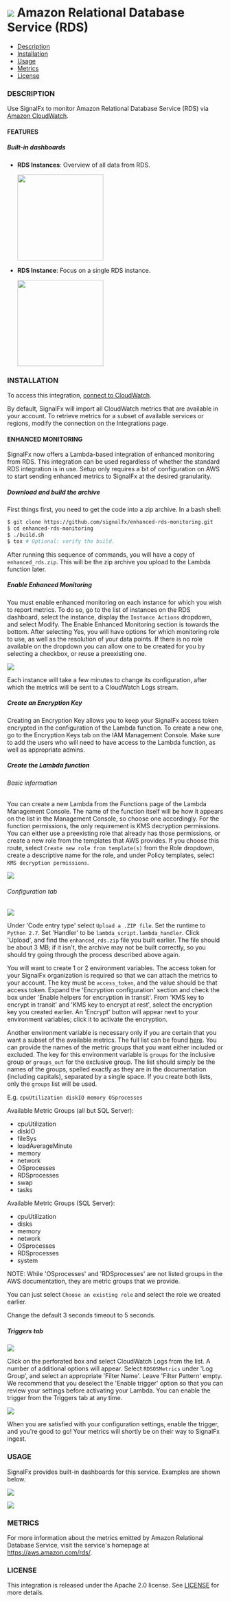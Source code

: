 # ![](./img/integration_awsrds.png) Amazon Relational Database Service (RDS)

- [Description](#description)
- [Installation](#installation)
- [Usage](#usage)
- [Metrics](#metrics)
- [License](#license)

### DESCRIPTION

Use SignalFx to monitor Amazon Relational Database Service (RDS) via [Amazon CloudWatch](https://github.com/signalfx/integrations/tree/master/aws)[](sfx_link:aws).

#### FEATURES

##### Built-in dashboards

- **RDS Instances**: Overview of all data from RDS.

  [<img src='./img/dashboard_rds_instances.png' width=200px>](./img/dashboard_rds_instances.png)

- **RDS Instance**: Focus on a single RDS instance.

  [<img src='./img/dashboard_rds_instance.png' width=200px>](./img/dashboard_rds_instance.png)

### INSTALLATION

To access this integration, [connect to CloudWatch](https://github.com/signalfx/integrations/tree/master/aws)[](sfx_link:aws). 

By default, SignalFx will import all CloudWatch metrics that are available in your account. To retrieve metrics for a subset of available services or regions, modify the connection on the Integrations page.

#### ENHANCED MONITORING

SignalFx now offers a Lambda-based integration of enhanced monitoring from RDS. This integration can be used regardless of whether the standard RDS integration is in use. Setup only requires a bit of configuration on AWS to start sending enhanced metrics to SignalFx at the desired granularity.

##### Download and build the archive

First things first, you need to get the code into a zip archive. In a bash shell:

```sh
$ git clone https://github.com/signalfx/enhanced-rds-monitoring.git
$ cd enhanced-rds-monitoring
$ ./build.sh
$ tox # Optional: verify the build.
```

After running this sequence of commands, you will have a copy of `enhanced_rds.zip`. This will be the zip archive you upload to the Lambda function later.

##### Enable Enhanced Monitoring

You must enable enhanced monitoring on each instance for which you wish to report metrics. To do so, go to the list of instances on the RDS dashboard, select the instance, display the `Instance Actions` dropdown, and select Modify. The Enable Enhanced Monitoring section is towards the bottom. After selecting Yes, you will have options for which monitoring role to use, as well as the resolution of your data points. If there is no role available on the dropdown you can allow one to be created for you by selecting a checkbox, or reuse a preexisting one.

![](./img/enable-enhanced-mon.png)

Each instance will take a few minutes to change its configuration, after which the metrics will be sent to a CloudWatch Logs stream.

##### Create an Encryption Key

Creating an Encryption Key allows you to keep your SignalFx access token encrypted in the configuration of the Lambda function. To create a new one, go to the Encryption Keys tab on the IAM Management Console. Make sure to add the users who will need to have access to the Lambda function, as well as appropriate admins.

##### Create the Lambda function

###### Basic information

You can create a new Lambda from the Functions page of the Lambda Management Console. The name of the function itself will be how it appears on the list in the Management Console, so choose one accordingly. For the function permissions, the only requirement is KMS decryption permissions. You can either use a preexisting role that already has those permissions, or create a new role from the templates that AWS provides. If you choose this route, select `Create new role from template(s)` from the Role dropdown, create a descriptive name for the role, and under Policy templates, select `KMS decryption permissions`.

![](./img/function-name-and-role.png)

###### Configuration tab

![](./img/lambda-configuration.png)

Under 'Code entry type' select `Upload a .ZIP file`. Set the runtime to `Python 2.7`. Set 'Handler' to be `lambda_script.lambda_handler`. Click 'Upload', and find the `enhanced_rds.zip` file you built earlier. The file should be about 3 MB; if it isn't, the archive may not be built correctly, so you should try going through the process described above again.

You will want to create 1 or 2 environment variables. The access token for your SignalFx organization is required so that we can attach the metrics to your account. The key must be `access_token`, and the value should be that access token. Expand the 'Encryption configuration' section and check the box under 'Enable helpers for encryption in transit'. From 'KMS key to encrypt in transit' and 'KMS key to encrypt at rest', select the encryption key you created earlier. An 'Encrypt' button will appear next to your environment variables; click it to activate the encryption.

Another environment variable is necessary only if you are certain that you want a subset of the available metrics. The full list can be found [here](http://docs.aws.amazon.com/AmazonRDS/latest/UserGuide/USER_Monitoring.OS.html). You can provide the names of the metric groups that you want either included or excluded. The key for this environment variable is `groups` for the inclusive group or `groups_out` for the exclusive group. The list should simply be the names of the groups, spelled exactly as they are in the documentation (including capitals), separated by a single space. If you create both lists, only the `groups` list will be used.

E.g.
`cpuUtilization diskIO memory OSprocesses`

Available Metric Groups (all but SQL Server):

- cpuUtilization
- diskIO
- fileSys
- loadAverageMinute
- memory
- network
- OSprocesses
- RDSprocesses
- swap
- tasks

Available Metric Groups (SQL Server):

- cpuUtilization
- disks
- memory
- network
- OSprocesses
- RDSprocesses
- system

NOTE: While 'OSprocesses' and 'RDSprocesses' are not listed groups in the AWS documentation, they are metric groups that we provide.

You can just select `Choose an existing role` and select the role we created earlier.

Change the default 3 seconds timeout to 5 seconds.

##### Triggers tab

![](./img/trigger-before.png)

Click on the perforated box and select CloudWatch Logs from the list. A number of additional options will appear. Select `RDSOSMetrics` under 'Log Group', and select an appropriate 'Filter Name'. Leave 'Filter Pattern' empty. We recommend that you deselect the 'Enable trigger' option so that you can review your settings before activating your Lambda. You can enable the trigger from the Triggers tab at any time.

![](./img/trigger-after.png)

When you are satisfied with your configuration settings, enable the trigger, and you're good to go! Your metrics will shortly be on their way to SignalFx ingest.

### USAGE

SignalFx provides built-in dashboards for this service. Examples are shown below.

![](./img/dashboard_rds_instances.png)

![](./img/dashboard_rds_instance.png)

### METRICS

For more information about the metrics emitted by Amazon Relational Database Service, visit the service's homepage at https://aws.amazon.com/rds/.
  
### LICENSE

This integration is released under the Apache 2.0 license. See [LICENSE](./LICENSE) for more details.
